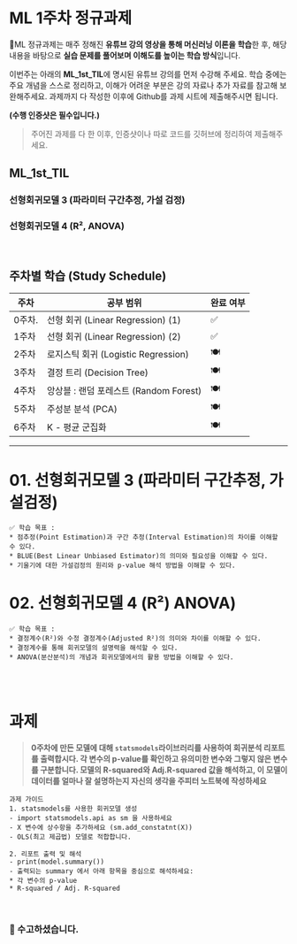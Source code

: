 # ML 1주차 정규과제

📌ML 정규과제는 매주 정해진 **유튜브 강의 영상을 통해 머신러닝 이론을 학습**한 후, 해당 내용을 바탕으로 **실습 문제를 풀어보며 이해도를 높이는 학습 방식**입니다. 

이번주는 아래의 **ML_1st_TIL**에 명시된 유튜브 강의를 먼저 수강해 주세요. 학습 중에는 주요 개념을 스스로 정리하고, 이해가 어려운 부분은 강의 자료나 추가 자료를 참고해 보완해주세요. 과제까지 다 작성한 이후에 Github를 과제 시트에 제출해주시면 됩니다.



**(수행 인증샷은 필수입니다.)** 

> 주어진 과제를 다 한 이후, 인증샷이나 따로 코드를 깃허브에 정리하여 제출해주세요.



## ML_1st_TIL

### 선형회귀모델 3 (파라미터 구간추정, 가설 검정)

### 선형회귀모델 4 (R², ANOVA)

<br>



## 주차별 학습 (Study Schedule)

| 주차   | 공부 범위                              | 완료 여부 |
| ------ | -------------------------------------- | --------- |
| 0주차. | 선형 회귀 (Linear Regression) (1)      | ✅         |
| 1주차  | 선형 회귀 (Linear Regression) (2)      | ✅         |
| 2주차  | 로지스틱 회귀 (Logistic Regression)    | 🍽️         |
| 3주차  | 결정 트리 (Decision Tree)              | 🍽️         |
| 4주차  | 앙상블 : 랜덤 포레스트 (Random Forest) | 🍽️         |
| 5주차  | 주성분 분석 (PCA)                      | 🍽️         |
| 6주차  | K - 평균 군집화                        | 🍽️         |

<!-- 여기까진 그대로 둬 주세요-->



---

# 01. 선형회귀모델 3 (파라미터 구간추정, 가설검정)

```
✅ 학습 목표 :
* 점추정(Point Estimation)과 구간 추정(Interval Estimation)의 차이를 이해할 수 있다. 
* BLUE(Best Linear Unbiased Estimator)의 의미와 필요성을 이해할 수 있다.
* 기울기에 대한 가설검정의 원리와 p-value 해석 방법을 이해할 수 있다. 
```

<!-- 새롭게 배운 내용을 자유롭게 정리해주세요.-->



# 02. 선형회귀모델 4 (R²) ANOVA)

```
✅ 학습 목표 :
* 결정계수(R²)와 수정 결정계수(Adjusted R²)의 의미와 차이를 이해할 수 있다.
* 결정계수를 통해 회귀모델의 설명력을 해석할 수 있다. 
* ANOVA(분산분석)의 개념과 회귀모델에서의 활용 방법을 이해할 수 있다. 
```

<!-- 새롭게 배운 내용을 자유롭게 정리해주세요.-->




<br>
<br>

# 과제

> **0주차에 만든 모델에 대해 `statsmodels`라이브러리를 사용하여 회귀분석 리포트를 출력합시다. 각 변수의 p-value를 확인하고 유의미한 변수와 그렇지 않은 변수를 구분합니다. 모델의 R-squared와 Adj.R-squared 값을 해석하고, 이 모델이 데이터를 얼마나 잘 설명하는지 자신의 생각을 주피터 노트북에 작성하세요**



~~~
과제 가이드
1. statsmodels를 사용한 회귀모델 생성
- import statsmodels.api as sm 을 사용하세요
- X 변수에 상수항을 추가하세요 (sm.add_constatnt(X))
- OLS(최고 제곱법) 모델로 적합합니다.

2. 리포트 출력 및 해석 
- print(model.summary())
- 출력되는 summary 에서 아래 항목을 중심으로 해석하세요:
* 각 변수의 p-value
* R-squared / Adj. R-squared
~~~



<br>

### 🎉 수고하셨습니다.
